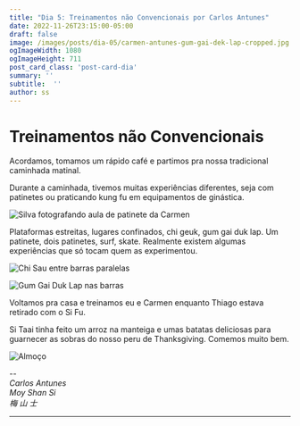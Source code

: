 ```yaml
---
title: "Dia 5: Treinamentos não Convencionais por Carlos Antunes"
date: 2022-11-26T23:15:00-05:00
draft: false
image: /images/posts/dia-05/carmen-antunes-gum-gai-dek-lap-cropped.jpg
ogImageWidth: 1080
ogImageHeight: 711
post_card_class: 'post-card-dia'
summary: ''
subtitle:  ''
author: ss
---
```


# Treinamentos não Convencionais 

Acordamos, tomamos um rápido café e partimos pra nossa tradicional caminhada matinal.

Durante a caminhada, tivemos muitas experiências diferentes, seja com patinetes ou praticando kung fu em equipamentos de ginástica.

![Silva fotografando aula de patinete da Carmen](/images/posts/dia-05/silva-fotografando-treino-patinete.jpeg)

Plataformas estreitas, lugares confinados, chi geuk, gum gai duk lap. Um patinete, dois patinetes, surf, skate. Realmente existem algumas experiências que só tocam quem as experimentou.

![Chi Sau entre barras paralelas](/images/posts/dia-05/treino-entre-duas-barras.jpeg)

![Gum Gai Duk Lap nas barras](/images/posts/dia-05/carmen-antunes-gum-gai-dek-lap.jpeg)

Voltamos pra casa e treinamos eu e Carmen enquanto Thiago estava retirado com o Si Fu.

Si Taai tinha feito um arroz na manteiga e umas batatas deliciosas para guarnecer as sobras do nosso peru de Thanksgiving. Comemos muito bem.

![Almoço](/images/posts/dia-05/almoco.jpeg)

--  
_Carlos Antunes_  
_Moy Shan Si_  
_梅 山 士_  

***